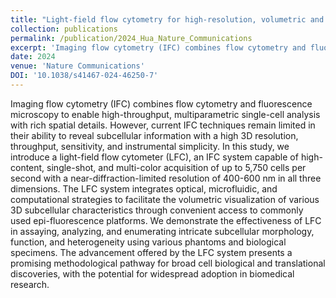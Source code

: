 ```yaml
---
title: "Light-field flow cytometry for high-resolution, volumetric and multiparametric 3D single-cell analysis"
collection: publications
permalink: /publication/2024_Hua_Nature_Communications
excerpt: 'Imaging flow cytometry (IFC) combines flow cytometry and fluorescence microscopy to enable high-throughput, multiparametric single-cell analysis with rich spatial details. However, current IFC techniques remain limited in their ability to reveal subcellular information with a high 3D resolution, throughput, sensitivity, and instrumental simplicity. In this study, we introduce a light-field flow cytometer (LFC), an IFC system capable of high-content, single-shot, and multi-color acquisition of up to 5,750 cells per second with a near-diffraction-limited resolution of 400-600 nm in all three dimensions. The LFC system integrates optical, microfluidic, and computational strategies to facilitate the volumetric visualization of various 3D subcellular characteristics through convenient access to commonly used epi-fluorescence platforms. We demonstrate the effectiveness of LFC in assaying, analyzing, and enumerating intricate subcellular morphology, function, and heterogeneity using various phantoms and biological specimens. The advancement offered by the LFC system presents a promising methodological pathway for broad cell biological and translational discoveries, with the potential for widespread adoption in biomedical research.'
date: 2024
venue: 'Nature Communications'
DOI: '10.1038/s41467-024-46250-7'
---
```

Imaging flow cytometry (IFC) combines flow cytometry and fluorescence microscopy to enable high-throughput, multiparametric single-cell analysis with rich spatial details. However, current IFC techniques remain limited in their ability to reveal subcellular information with a high 3D resolution, throughput, sensitivity, and instrumental simplicity. In this study, we introduce a light-field flow cytometer (LFC), an IFC system capable of high-content, single-shot, and multi-color acquisition of up to 5,750 cells per second with a near-diffraction-limited resolution of 400-600 nm in all three dimensions. The LFC system integrates optical, microfluidic, and computational strategies to facilitate the volumetric visualization of various 3D subcellular characteristics through convenient access to commonly used epi-fluorescence platforms. We demonstrate the effectiveness of LFC in assaying, analyzing, and enumerating intricate subcellular morphology, function, and heterogeneity using various phantoms and biological specimens. The advancement offered by the LFC system presents a promising methodological pathway for broad cell biological and translational discoveries, with the potential for widespread adoption in biomedical research.

